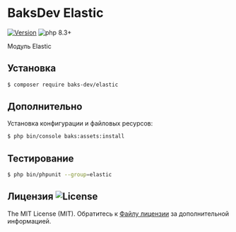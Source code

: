 # BaksDev Elastic

[![Version](https://img.shields.io/badge/version-7.1.15-blue)](https://github.com/baks-dev/elastic/releases)
![php 8.3+](https://img.shields.io/badge/php-min%208.3-red.svg)

Модуль Elastic

## Установка

``` bash
$ composer require baks-dev/elastic
```

## Дополнительно

Установка конфигурации и файловых ресурсов:

``` bash
$ php bin/console baks:assets:install
```

## Тестирование

``` bash
$ php bin/phpunit --group=elastic
```

## Лицензия ![License](https://img.shields.io/badge/MIT-green)

The MIT License (MIT). Обратитесь к [Файлу лицензии](LICENSE.md) за дополнительной информацией.

